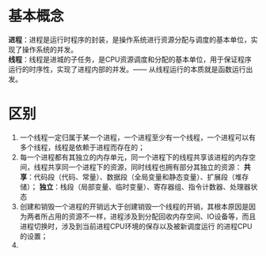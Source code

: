 # 基本概念
**进程**：进程是运行时程序的封装，是操作系统进行资源分配与调度的基本单位，实现了操作系统的并发。  
**线程**：线程是进城的子任务，是CPU资源调度和分配的基本单位，用于保证程序运行的时序性，实现了进程内部的并发。—— 从线程运行的本质就是函数运行出发。

# 区别
1. 一个线程一定归属于某一个进程，一个进程至少有一个线程，一个进程可以有多个线程，线程是依赖于进程而存在的；
2. 每一个进程都有其独立的内存单元，同一个进程下的线程共享该进程的内存空间，线程共享同一个进程下的资源，同时线程也拥有部分其独立的资源：
    **共享**：代码段（代码、常量）、数据段（全局变量和静态变量）、扩展段（堆存储）；
    **独立**：栈段（局部变量、临时变量）、寄存器组、指令计数器、处理器状态
3. 创建和销毁一个进程的开销远大于创建销毁一个线程的开销，其根本原因是因为两者所占用的资源不一样，进程涉及到分配回收内存空间、IO设备等，而且进程切换时，涉及到当前进程CPU环境的保存以及被新调度运行
  的进程CPU的设置；
4. 
